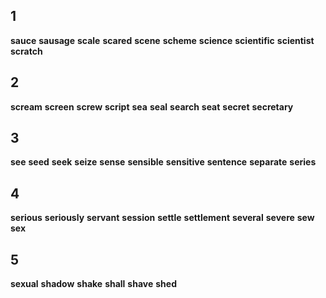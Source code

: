 ## 1
**sauce** 
**sausage** 
**scale** 
**scared** 
**scene** 
**scheme** 
**science** 
**scientific** 
**scientist** 
**scratch** 

## 2
**scream** 
**screen** 
**screw** 
**script** 
**sea** 
**seal** 
**search** 
**seat** 
**secret** 
**secretary** 

## 3
**see** 
**seed** 
**seek** 
**seize** 
**sense** 
**sensible** 
**sensitive** 
**sentence** 
**separate** 
**series** 

## 4
**serious** 
**seriously** 
**servant** 
**session** 
**settle** 
**settlement** 
**several** 
**severe** 
**sew** 
**sex** 

## 5
**sexual** 
**shadow** 
**shake** 
**shall** 
**shave** 
**shed** 
